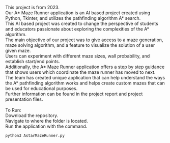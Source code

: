 This project is from 2023.<br/>
Our A* Maze Runner application is an AI based project created using Python, Tkinter, and utilizes the pathfinding algorithm A* search.<br/>
This AI based project was created to change the perspective of students and educators passionate about exploring the complexities of the A* algorithm.<br/>
The main objective of our project was to give access to a maze generation, maze solving algorithm, and a feature to visualize the solution of a user given maze.<br/>
Users can experiment with different maze sizes, wall probability, and establish start/end points.<br/>
Additionally, the A* Maze Runner application offers a step by step guidance that shows users which coordinate the maze runner has moved to next.<br/>
The team has created unique application that can help understand the ways the A* pathfinding algorithm works and helps create custom mazes that can be used for educational purposes.<br/>
Further information can be found in the project report and project presentation files.<br/><br/>
To Run:<br/>
Download the repository.<br/>
Navigate to where the folder is located.<br/>
Run the application with the command.
```
python3 AstarMazeRunner.py
